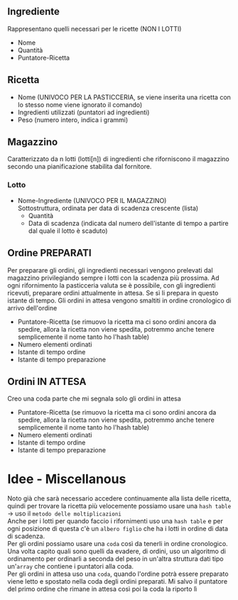 ## Ingrediente
Rappresentano quelli necessari per le ricette (NON I LOTTI)
- Nome
- Quantità
- Puntatore-Ricetta

## Ricetta
- Nome (UNIVOCO PER LA PASTICCERIA, se viene inserita una ricetta con lo stesso nome viene ignorato il comando)
- Ingredienti utilizzati (puntatori ad ingredienti)
- Peso (numero intero, indica i grammi)

## Magazzino
Caratterizzato da n lotti (lotti[n]) di ingredienti che riforniscono il magazzino secondo una pianificazione stabilita dal fornitore.
### Lotto
- Nome-Ingrediente (UNIVOCO PER IL MAGAZZINO) \
Sottostruttura, ordinata per data di scadenza crescente (lista)
    - Quantità
    - Data di scadenza (indicata dal numero dell'istante di tempo a partire dal quale il lotto è scaduto)

## Ordine PREPARATI
Per preparare gli ordini, gli ingredienti necessari vengono prelevati dal magazzino privilegiando sempre i lotti con la scadenza più prossima. Ad ogni rifornimento la pasticceria valuta se è possibile, con gli ingredienti ricevuti, preparare ordini attualmente in attesa. Se sì li prepara in questo istante di tempo. Gli ordini in attesa vengono smaltiti in ordine cronologico di arrivo dell'ordine
- Puntatore-Ricetta (se rimuovo la ricetta ma ci sono ordini ancora da spedire, allora la ricetta non viene spedita, potremmo anche tenere semplicemente il nome tanto ho l'hash table)
- Numero elementi ordinati
- Istante di tempo ordine
- Istante di tempo preparazione

## Ordini IN ATTESA
Creo una coda parte che mi segnala solo gli ordini in attesa
- Puntatore-Ricetta (se rimuovo la ricetta ma ci sono ordini ancora da spedire, allora la ricetta non viene spedita, potremmo anche tenere semplicemente il nome tanto ho l'hash table)
- Numero elementi ordinati
- Istante di tempo ordine
- Istante di tempo preparazione


# Idee - Miscellanous
Noto già che sarà necessario accedere continuamente alla lista delle ricetta, quindi per trovare la ricetta più velocemente possiamo usare una `hash table` -> uso il `metodo delle moltiplicazioni` \
Anche per i lotti per quando faccio i rifornimenti uso una `hash table` e per ogni posizione di questa c'è un `albero figlio` che ha i lotti in ordine di data di scadenza. \
Per gli ordini possiamo usare una `coda` così da tenerli in ordine cronologico.
Una volta capito quali sono quelli da evadere, di ordini, uso un algoritmo di ordinamento per ordinarli a seconda del peso in un'altra struttura dati tipo un'`array` che contiene i puntatori alla coda. \
Per gli ordini in attesa uso una `coda`, quando l'ordine potrà essere preparato viene letto e spostato nella coda degli ordini preparati. Mi salvo il puntatore del primo ordine che rimane in attesa così poi la coda la riporto lì